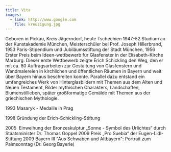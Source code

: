 ```yaml
---
title: Vita
images:
  - link: http://www.google.com
    file: kreuzigung.jpg 
---
```


Geboren in Pickau, Kreis Jägerndorf, heute Tschechien1947-52 Studium an der Kunstakademie München, Meisterschüler bei Prof. Joseph Hillerbrand, 1953 Paris-Stipendium und Jubiläumsstiftung der Stadt München, 1956 Erster Preis beim Ideen-wettbewerb für Glasfenster in der Elisabeth-Kirche Marburg. Dieser erste Wettbewerb zeigte Erich Schickling den Weg, den er mit ca. 80 Auftragsarbeiten zur Gestaltung von Glasfenstern und Wandmalereien in kirchlichen und öffentlichen Räumen in Bayern und weit über Bayern hinaus beschreiten konnte.Parallel dazu entstand ein umfangreiches Werk von Hinterglasbildern mit Themen aus dem Alten und Neuen Testament, Bilder mythischen Charakters, Landschaften, Blumenstillleben, später großformatige Gemälde mit Themen aus der griechischen Mythologie.
 1993  Masaryk - Medaille in Prag
1998  Gründung der Erich-Schickling-Stiftung
2005  Einweihung der Bronzeskulptur „Sonne - Symbol des Urlichtes“ durch Staatsminister Dr. Thomas Goppel2009 	Preis „Pro Suebia“ der Eugen-Lidl-Stiftung 2009 Bayern III "Aus Schwaben und Altbayern": Portrait zum Palmsonntag (Dr. Georg Bayerle)